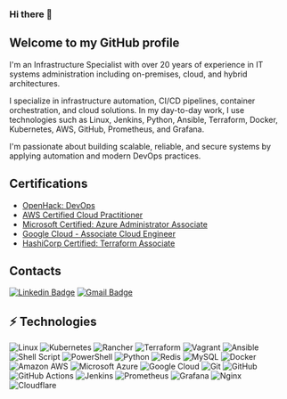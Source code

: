 ### Hi there 👋

<!--
**0Emma0/0Emma0** is a ✨ _special_ ✨ repository because its `README.md` (this file) appears on your GitHub profile.

Here are some ideas to get you started:

- 🔭 I’m currently working on ...

- 👯 I’m looking to collaborate on ...
- 🤔 I’m looking for help with ...
- 💬 Ask me about ...
- 📫 How to reach me: ...
- 😄 Pronouns: ...
- ⚡ Fun fact: ...
-->

## Welcome to my GitHub profile
I'm an Infrastructure Specialist with over 20 years of experience in IT systems administration including on-premises, cloud, and hybrid architectures.

I specialize in infrastructure automation, CI/CD pipelines, container orchestration, and cloud solutions. In my day-to-day work, I use technologies such as Linux, Jenkins, Python, Ansible, Terraform, Docker, Kubernetes, AWS, GitHub, Prometheus, and Grafana.

I'm passionate about building scalable, reliable, and secure systems by applying automation and modern DevOps practices.

## Certifications
- [OpenHack: DevOps](https://www.credly.com/badges/931ed695-71e2-487d-8639-cedf68985640/public_url)
- [AWS Certified Cloud Practitioner](https://www.credly.com/badges/e7238089-5d2c-4a5e-868c-f83d1fbbf293/public_url)
- [Microsoft Certified: Azure Administrator Associate](https://www.credly.com/badges/803bae78-3401-4c7e-ad35-413e212c3dd0/public_url)
- [Google Cloud - Associate Cloud Engineer](https://www.credential.net/7310d5d3-ff3d-44dd-8762-d3884fba5168)
- [HashiCorp Certified: Terraform Associate](https://www.credly.com/badges/e7e9cff8-9c5c-4e79-abe4-628c24d34bbf/public_url)

## Contacts
[![Linkedin Badge](https://img.shields.io/badge/-emmanuelgutierrez-blue?style=flat-square&logo=Linkedin&logoColor=white&link=https://www.linkedin.com/in/rafaelperoco/)](https://www.linkedin.com/in/emmanuel-david-gutierrez/)
[![Gmail Badge](https://img.shields.io/badge/eg.tecnologias@gmail.com-c14438?style=flat-square&logo=Gmail&logoColor=white&link=mailto:eg.tecnologias@gmail.com)](mailto:eg.tecnologias@gmail.com)

## ⚡ Technologies

![Linux](https://img.shields.io/badge/Linux-FCC624)
![Kubernetes](https://img.shields.io/badge/-Kubernetes-black?style=flat-square&logo=kubernetes)
![Rancher](https://img.shields.io/badge/rancher-%230075A8.svg)
![Terraform](https://img.shields.io/badge/-Terraform-black?style=flat-square&logo=terraform)
![Vagrant](https://img.shields.io/badge/vagrant-%231563FF.svg)
![Ansible](https://img.shields.io/badge/ansible-%231A1918.svg)
![Shell Script](https://img.shields.io/badge/shell_script-%23121011.svg)
![PowerShell](https://img.shields.io/badge/PowerShell-%235391FE.svg)
![Python](https://img.shields.io/badge/-Python-black?style=flat-square&logo=Python)
![Redis](https://img.shields.io/badge/-Redis-black?style=flat-square&logo=Redis)
![MySQL](https://img.shields.io/badge/-MySQL-black?style=flat-square&logo=mysql)
![Docker](https://img.shields.io/badge/-Docker-black?style=flat-square&logo=docker)
![Amazon AWS](https://img.shields.io/badge/Amazon%20AWS-232F3E?style=flat-square&logo=amazon-aws)
![Microsoft Azure](https://img.shields.io/badge/Microsoft%20Azure-232F7E?style=flat-square&logo=microsoft-azure)
![Google Cloud](https://img.shields.io/badge/Google%20Cloud-black?style=flat-square&logo=google-cloud)
![Git](https://img.shields.io/badge/-Git-black?style=flat-square&logo=git)
![GitHub](https://img.shields.io/badge/-GitHub-181717?style=flat-square&logo=github)
![GitHub Actions](https://img.shields.io/badge/github%20actions-%232671E5.svg)
![Jenkins](https://img.shields.io/badge/Jenkins-D24939?style=flat-square&logo=Jenkins&logoColor=white)
![Prometheus](https://img.shields.io/badge/Prometheus-E6522C)
![Grafana](https://img.shields.io/badge/grafana-%23F46800.svg)
![Nginx](https://img.shields.io/badge/nginx-%23009639.svg)
![Cloudflare](https://img.shields.io/badge/Cloudflare-F38020)
